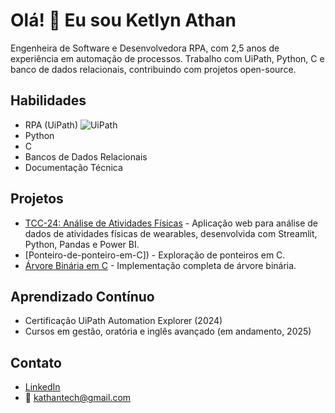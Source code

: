 # Olá! 👋 Eu sou Ketlyn Athan

Engenheira de Software e Desenvolvedora RPA, com 2,5 anos de experiência em automação de processos. Trabalho com UiPath, Python, C e banco de dados relacionais, contribuindo com projetos open-source.

## Habilidades
- RPA (UiPath) ![UiPath](https://img.shields.io/badge/UiPath-Certified-blue)
- Python
- C
- Bancos de Dados Relacionais
- Documentação Técnica

## Projetos
- [TCC-24: Análise de Atividades Físicas](https://github.com/ketlynathan/TCC-24) - Aplicação web para análise de dados de atividades físicas de wearables, desenvolvida com Streamlit, Python, Pandas e Power BI.
- [Ponteiro-de-ponteiro-em-C]) - Exploração de ponteiros em C.
- [Árvore Binária em C](https://github.com/ketlynathan/implementa-o-de-arvore-binaria-em-linguagem-C) - Implementação completa de árvore binária.

## Aprendizado Contínuo
- Certificação UiPath Automation Explorer (2024)
- Cursos em gestão, oratória e inglês avançado (em andamento, 2025)

## Contato
- [LinkedIn](https://www.linkedin.com/in/ketlyn-athan-633a41187/)
- 📧 [kathantech@gmail.com](mailto:ketlynathan99@outlook.com)

